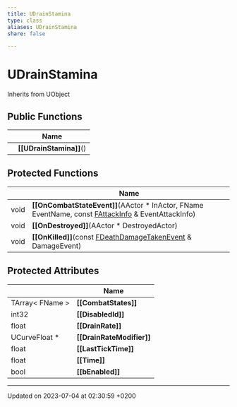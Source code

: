 ```yaml
---
title: UDrainStamina
type: class
aliases: UDrainStamina
share: false

---
```


# UDrainStamina





Inherits from UObject

## Public Functions

|                | Name           |
| -------------- | -------------- |
| | **[[UDrainStamina]]**() |

## Protected Functions

|                | Name           |
| -------------- | -------------- |
| void | **[[OnCombatStateEvent]]**(AActor * InActor, FName EventName, const [FAttackInfo](/docs/SDK/Source/Classes/structFAttackInfo.md) & EventAttackInfo) |
| void | **[[OnDestroyed]]**(AActor * DestroyedActor) |
| void | **[[OnKilled]]**(const [FDeathDamageTakenEvent](/docs/SDK/Source/Classes/structFDeathDamageTakenEvent.md) & DamageEvent) |

## Protected Attributes

|                | Name           |
| -------------- | -------------- |
| TArray< FName > | **[[CombatStates]]**  |
| int32 | **[[DisabledId]]**  |
| float | **[[DrainRate]]**  |
| UCurveFloat * | **[[DrainRateModifier]]**  |
| float | **[[LastTickTime]]**  |
| float | **[[Time]]**  |
| bool | **[[bEnabled]]**  |

-------------------------------

Updated on 2023-07-04 at 02:30:59 +0200